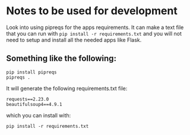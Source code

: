 # Notes to be used for development
Look into using pipreqs for the apps requirements. It can make a text file that you can run with ```pip install -r requirements.txt``` and you will not need to setup and install all the needed apps like Flask.

## Something like the following:
```
pip install pipreqs
pipreqs .
```
It will generate the following requirements.txt file:
```
requests==2.23.0
beautifulsoup4==4.9.1
```
which you can install with:
```
pip install -r requirements.txt
```
